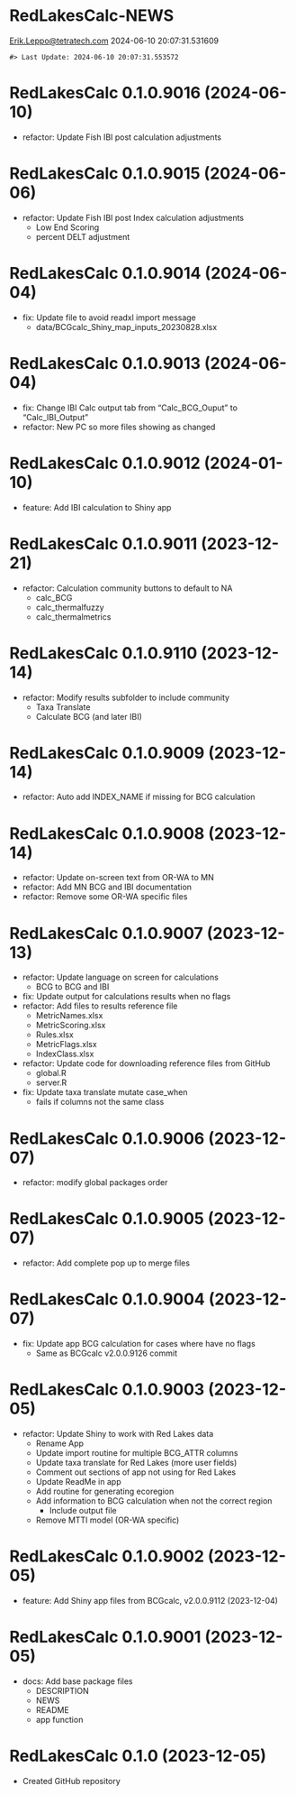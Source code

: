 RedLakesCalc-NEWS
================
<Erik.Leppo@tetratech.com>
2024-06-10 20:07:31.531609

<!-- NEWS.md is generated from NEWS.Rmd. Please edit that file -->

    #> Last Update: 2024-06-10 20:07:31.553572

# RedLakesCalc 0.1.0.9016 (2024-06-10)

- refactor: Update Fish IBI post calculation adjustments

# RedLakesCalc 0.1.0.9015 (2024-06-06)

- refactor: Update Fish IBI post Index calculation adjustments
  - Low End Scoring
  - percent DELT adjustment

# RedLakesCalc 0.1.0.9014 (2024-06-04)

- fix: Update file to avoid readxl import message
  - data/BCGcalc_Shiny_map_inputs_20230828.xlsx

# RedLakesCalc 0.1.0.9013 (2024-06-04)

- fix: Change IBI Calc output tab from “Calc_BCG_Ouput” to
  “Calc_IBI_Output”
- refactor: New PC so more files showing as changed

# RedLakesCalc 0.1.0.9012 (2024-01-10)

- feature: Add IBI calculation to Shiny app

# RedLakesCalc 0.1.0.9011 (2023-12-21)

- refactor: Calculation community buttons to default to NA
  - calc_BCG
  - calc_thermalfuzzy
  - calc_thermalmetrics

# RedLakesCalc 0.1.0.9110 (2023-12-14)

- refactor: Modify results subfolder to include community
  - Taxa Translate
  - Calculate BCG (and later IBI)

# RedLakesCalc 0.1.0.9009 (2023-12-14)

- refactor: Auto add INDEX_NAME if missing for BCG calculation

# RedLakesCalc 0.1.0.9008 (2023-12-14)

- refactor: Update on-screen text from OR-WA to MN
- refactor: Add MN BCG and IBI documentation
- refactor: Remove some OR-WA specific files

# RedLakesCalc 0.1.0.9007 (2023-12-13)

- refactor: Update language on screen for calculations
  - BCG to BCG and IBI
- fix: Update output for calculations results when no flags
- refactor: Add files to results reference file
  - MetricNames.xlsx
  - MetricScoring.xlsx
  - Rules.xlsx
  - MetricFlags.xlsx
  - IndexClass.xlsx
- refactor: Update code for downloading reference files from GitHub
  - global.R
  - server.R
- fix: Update taxa translate mutate case_when
  - fails if columns not the same class

# RedLakesCalc 0.1.0.9006 (2023-12-07)

- refactor: modify global packages order

# RedLakesCalc 0.1.0.9005 (2023-12-07)

- refactor: Add complete pop up to merge files

# RedLakesCalc 0.1.0.9004 (2023-12-07)

- fix: Update app BCG calculation for cases where have no flags
  - Same as BCGcalc v2.0.0.9126 commit

# RedLakesCalc 0.1.0.9003 (2023-12-05)

- refactor: Update Shiny to work with Red Lakes data
  - Rename App
  - Update import routine for multiple BCG_ATTR columns
  - Update taxa translate for Red Lakes (more user fields)
  - Comment out sections of app not using for Red Lakes
  - Update ReadMe in app
  - Add routine for generating ecoregion
  - Add information to BCG calculation when not the correct region
    - Include output file
  - Remove MTTI model (OR-WA specific)

# RedLakesCalc 0.1.0.9002 (2023-12-05)

- feature: Add Shiny app files from BCGcalc, v2.0.0.9112 (2023-12-04)

# RedLakesCalc 0.1.0.9001 (2023-12-05)

- docs: Add base package files
  - DESCRIPTION
  - NEWS
  - README
  - app function

# RedLakesCalc 0.1.0 (2023-12-05)

- Created GitHub repository
